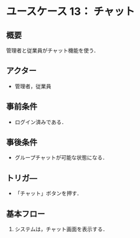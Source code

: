 # ユースケース 13： チャット

## 概要
管理者と従業員がチャット機能を使う．

## アクター
- 管理者，従業員

## 事前条件
- ログイン済みである．

## 事後条件
- グループチャットが可能な状態になる．

## トリガ―
- 「チャット」ボタンを押す．

## 基本フロー
1. システムは，チャット画面を表示する．

